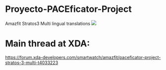 # Proyecto-PACEficator-Project
Amazfit Stratos3 Multi lingual translations
<a title="Crowdin" target="_blank" href="https://crowdin.com/project/proyecto-paceficator-project-s"><img src="https://badges.crowdin.net/proyecto-paceficator-project-s/localized.svg"></a>

# Main thread at XDA:
https://forum.xda-developers.com/smartwatch/amazfit/paceficator-project-stratos-3-multi-t4033223

